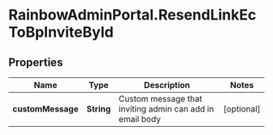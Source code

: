 # RainbowAdminPortal.ResendLinkEcToBpInviteById

## Properties

Name | Type | Description | Notes
------------ | ------------- | ------------- | -------------
**customMessage** | **String** | Custom message that inviting admin can add in email body | [optional] 


